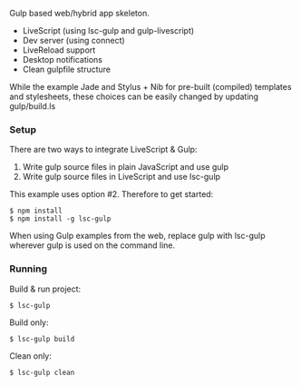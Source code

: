 Gulp based web/hybrid app skeleton.

* LiveScript (using lsc-gulp and gulp-livescript)
* Dev server (using connect)
* LiveReload support
* Desktop notifications
* Clean gulpfile structure

While the example Jade and Stylus + Nib for pre-built (compiled) templates and stylesheets, these choices can be easily changed by updating gulp/build.ls

### Setup

There are two ways to integrate LiveScript & Gulp:

1. Write gulp source files in plain JavaScript and use gulp
2. Write gulp source files in LiveScript and use lsc-gulp

This example uses option #2. Therefore to get started:

    $ npm install
    $ npm install -g lsc-gulp

When using Gulp examples from the web, replace gulp with lsc-gulp wherever gulp is used on the command line.

### Running

Build & run project:

    $ lsc-gulp

Build only:

    $ lsc-gulp build

Clean only:

    $ lsc-gulp clean